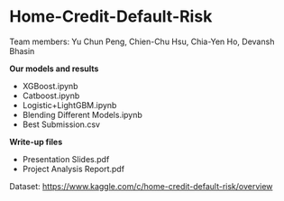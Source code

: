 # Home-Credit-Default-Risk

Team members: Yu Chun Peng, Chien-Chu Hsu, Chia-Yen Ho, Devansh Bhasin

**Our models and results**
- XGBoost.ipynb
- Catboost.ipynb
- Logistic+LightGBM.ipynb
- Blending Different Models.ipynb
- Best Submission.csv

**Write-up files**
- Presentation Slides.pdf
- Project Analysis Report.pdf

Dataset: https://www.kaggle.com/c/home-credit-default-risk/overview
